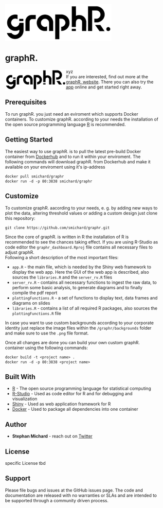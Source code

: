<a href="https://www.graphr.de"><img src = "graphr/www/graphr_logo.png" width = "350" align="middle"></a>
# graphR.
<a href="https://www.graphr.de"><img src = "graphr/www/graphr_logo.png" width = "200" align="left"></a> 
xyz  
If you are interested, find out more at the [graphR. website](https://www.graphr.de). There you can also try the [app](https://www.launch.graphr.de) online and get started right away.


## Prerequisites

To run graphR. you just need an eviroment which supports Docker containers. To customize graphR. according to your needs the installation of the open source programming language [R](https://www.r-project.org/) is recommended.

## Getting Started

The easiest way to use graphR. is to pull the latest pre-build Docker container from [Dockerhub](https://hub.docker.com/r/smichard/graphr/) and to run it within your enviroment. The following commands will download graphR. from Dockerhub and make it available on your enviroment using it's ip-address

```
docker pull smichard/graphr
docker run -d -p 80:3838 smichard/graphr
```

## Customize

To customize graphR. aacording to your needs, e. g. by adding new ways to plot the data, altering threshold values or adding a custom design just clone this repository:

```
git clone https://github.com/smichard/graphr.git
```
Since the core of graphR. is written in R the installation of R is recommended to see the chances taking effect. If you are using R-Studio as code editor the `graphr_dashboard.Rproj` file contains all necessary files to adjust graphR.  
Following a short description of the most important files:  

* `app.R` - the main file, which is needed by the Shiny web framework to display the web app. Here the GUI of the web app is described, also sources the `libraries.R` and the `server_rv.R` files 
* `server_rv.R` - contains all necessary functions to ingest the raw data, to perform some basic analysis, to generate diagrams and to finally compile the pdf report
* `plottingFunctions.R` - a set of functions to display text, data frames and diagrams on slides
* `libraries.R` - contains a list of all required R packages, also sources the `plottingFunctions.R` file

In case you want to use custom backgrounds according to your corporate identity just replace the image files within the `/graphr/backgrounds` folder and make sure to use the `.png` file format.

Once all changes are done you can build your own custom graphR. container using the following commands: 
```
docker build -t <project name> .
docker run -d -p 80:3838 <project name>
```

## Built With

* [R](https://www.r-project.org/) - The open source programming language for statistical computing
* [R-Studio](https://www.rstudio.com/) - Used as code editor for R and for debugging and visualization
* [Shiny](https://shiny.rstudio.com/) - Used as web application framework for R
* [Docker](https://www.docker.com/) - Used to package all dependencies into one container

## Author

* **Stephan Michard** - reach out on [Twitter](https://twitter.com/StephanMichard)

## License

specific License tbd

## Support

Please file bugs and issues at the GitHub issues page. The code and documentation are released with no warranties or SLAs and are intended to be supported through a community driven process.
